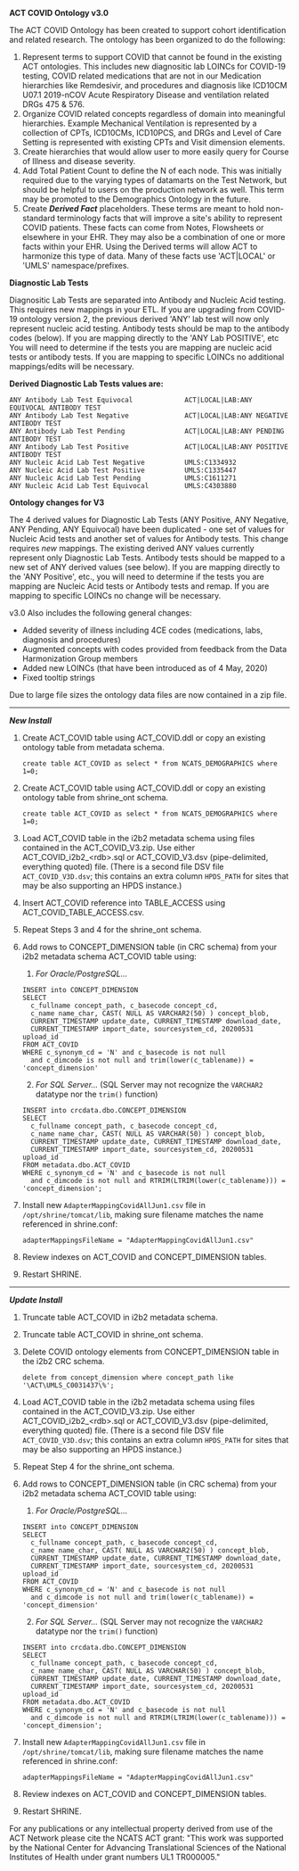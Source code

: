 
**ACT COVID Ontology v3.0**

The ACT COVID Ontology has been created to support cohort identification and related research. The ontology has been organized to do the following:
 
 1. Represent terms to support COVID that cannot be found in the existing ACT ontologies. This includes new diagnositic lab LOINCs for COVID-19 testing, COVID related medications that are not in our Medication hierarchies like Remdesivir, and procedures and diagnosis like ICD10CM U07.1 2019-nCOV Acute Respiratory Disease and ventilation related DRGs 475 & 576.  
2. Organize COVID related concepts regardless of domain into meaningful hierarchies. Example Mechanical Ventilation is represented by a collection of CPTs, ICD10CMs, ICD10PCS, and DRGs and  Level of Care Setting is represented with existing CPTs and Visit dimension elements. 
3. Create hierarchies that would allow user to more easily query for Course of Illness and disease severity. 
4. Add Total Patient Count to define the N of each node. This was initially required due to the varying types of datamarts on the Test Network, but should be helpful to users on the production network as well. This term may be promoted to the Demographics Ontology in the future.
5. Create ***Derived Fact*** placeholders. These terms are meant to hold non-standard terminology facts that will improve a site's ability to represent COVID patients. These facts can come from Notes, Flowsheets or elsewhere in your EHR. They may also be a combination of one or more facts within your EHR. Using the Derived terms will allow ACT to harmonize this type of data. Many of these facts use 'ACT|LOCAL' or 'UMLS' namespace/prefixes.

**Diagnostic Lab Tests**

Diagnositic Lab Tests are separated into Antibody and Nucleic Acid testing. This requires new mappings in your ETL. If you are upgrading from COVID-19 ontology version 2, the previous derived 'ANY' lab test will now only represent nucleic acid testing. Antibody tests should be map to the antibody codes (below). If you are mapping directly to the 'ANY Lab POSITIVE', etc You will need to determine if the tests you are mapping are nucleic acid tests or antibody tests. If you are mapping to specific LOINCs no additional mappings/edits will be necessary.

**Derived Diagnostic Lab Tests values are:**
```
ANY Antibody Lab Test Equivocal	            ACT|LOCAL|LAB:ANY EQUIVOCAL ANTIBODY TEST
ANY Antibody Lab Test Negative	            ACT|LOCAL|LAB:ANY NEGATIVE ANTIBODY TEST
ANY Antibody Lab Test Pending               ACT|LOCAL|LAB:ANY PENDING ANTIBODY TEST
ANY Antibody Lab Test Positive	            ACT|LOCAL|LAB:ANY POSITIVE ANTIBODY TEST
ANY Nucleic Acid Lab Test Negative          UMLS:C1334932
ANY Nucleic Acid Lab Test Positive          UMLS:C1335447
ANY Nucleic Acid Lab Test Pending           UMLS:C1611271
ANY Nucleic Acid Lab Test Equivocal         UMLS:C4303880
```

**Ontology changes for V3**

The 4 derived values for Diagnostic Lab Tests (ANY Positive, ANY Negative, ANY Pending, ANY Equivocal) have been duplicated - one set of values for Nucleic Acid tests and another set of values for Antibody tests. This change requires *new* mappings. The existing derived ANY values currently represent only Diagnostic Lab Tests. Antibody tests should be mapped to a new set of ANY derived values (see below). If you are mapping directly to the 'ANY Positive', etc., you will need to determine if the tests you are mapping are Nucleic Acid tests or Antibody tests and remap. If you are mapping to specific LOINCs no change will be necessary. 


v3.0 Also includes the following general changes:
- Added severity of illness including 4CE codes (medications, labs, diagnosis and procedures)
- Augmented concepts with codes provided from feedback from the Data Harmonization Group members
- Added new LOINCs (that have been introduced as of 4 May, 2020)
- Fixed tooltip strings

Due to large file sizes the ontology data files are now contained in a zip file.  

---

***New Install***

1. Create ACT_COVID table using ACT_COVID.ddl or copy an existing ontology table from metadata schema.

    ```create table ACT_COVID as select * from NCATS_DEMOGRAPHICS where 1=0;```

2. Create ACT_COVID table using ACT_COVID.ddl or copy an existing ontology table from shrine_ont schema.

    ```create table ACT_COVID as select * from NCATS_DEMOGRAPHICS where 1=0;```

3. Load ACT_COVID table in the i2b2 metadata schema using files contained in the ACT_COVID_V3.zip. Use either ACT_COVID_i2b2_&lt;rdb&gt;.sql or ACT_COVID_V3.dsv (pipe-delimited, everything quoted) file. (There is a second file DSV file `ACT_COVID_V3D.dsv`; this contains an extra column `HPDS_PATH` for sites that may be also supporting an HPDS instance.)
4. Insert ACT_COVID reference into TABLE_ACCESS using ACT_COVID_TABLE_ACCESS.csv.
5. Repeat Steps 3 and 4 for the shrine_ont schema.
6. Add rows to CONCEPT_DIMENSION table (in CRC schema) from your i2b2 metadata schema ACT_COVID table using:

    1. _For Oracle/PostgreSQL..._
    ```
    INSERT into CONCEPT_DIMENSION
    SELECT 
      c_fullname concept_path, c_basecode concept_cd, 
      c_name name_char, CAST( NULL AS VARCHAR2(50) ) concept_blob, 
      CURRENT_TIMESTAMP update_date, CURRENT_TIMESTAMP download_date, 
      CURRENT_TIMESTAMP import_date, sourcesystem_cd, 20200531 upload_id
    FROM ACT_COVID 
    WHERE c_synonym_cd = 'N' and c_basecode is not null 
      and c_dimcode is not null and trim(lower(c_tablename)) = 'concept_dimension'
    ```
    2. _For SQL Server..._ (SQL Server may not recognize the `VARCHAR2` datatype nor the `trim()` function)
    ```
    INSERT into crcdata.dbo.CONCEPT_DIMENSION
    SELECT 
      c_fullname concept_path, c_basecode concept_cd, 
      c_name name_char, CAST( NULL AS VARCHAR(50) ) concept_blob, 
      CURRENT_TIMESTAMP update_date, CURRENT_TIMESTAMP download_date, 
      CURRENT_TIMESTAMP import_date, sourcesystem_cd, 20200531 upload_id
    FROM metadata.dbo.ACT_COVID 
    WHERE c_synonym_cd = 'N' and c_basecode is not null 
      and c_dimcode is not null and RTRIM(LTRIM(lower(c_tablename))) = 'concept_dimension';
    ```

7. Install new `AdapterMappingCovidAllJun1.csv` file in `/opt/shrine/tomcat/lib`, making sure filename matches the name referenced in shrine.conf:
  
    ```adapterMappingsFileName = "AdapterMappingCovidAllJun1.csv"```

8. Review indexes on ACT_COVID and CONCEPT_DIMENSION tables.
9. Restart SHRINE.
 
---

***Update Install***

1. Truncate table ACT_COVID in i2b2 metadata schema.
2. Truncate table ACT_COVID in shrine_ont schema.
3. Delete COVID ontology elements from CONCEPT_DIMENSION table in the i2b2 CRC schema.

    ```delete from concept_dimension where concept_path like '\ACT\UMLS_C0031437\%';```

4. Load ACT_COVID table in the i2b2 metadata schema using files contained in the ACT_COVID_V3.zip. Use either ACT_COVID_i2b2_&lt;rdb&gt;.sql or ACT_COVID_V3.dsv (pipe-delimited, everything quoted) file. (There is a second file DSV file `ACT_COVID_V3D.dsv`; this contains an extra column `HPDS_PATH` for sites that may be also supporting an HPDS instance.)
5. Repeat Step 4 for the shrine_ont schema.
6. Add rows to CONCEPT_DIMENSION table (in CRC schema) from your i2b2 metadata schema ACT_COVID table using:

    1. _For Oracle/PostgreSQL..._
    ```
    INSERT into CONCEPT_DIMENSION
    SELECT 
      c_fullname concept_path, c_basecode concept_cd, 
      c_name name_char, CAST( NULL AS VARCHAR2(50) ) concept_blob, 
      CURRENT_TIMESTAMP update_date, CURRENT_TIMESTAMP download_date, 
      CURRENT_TIMESTAMP import_date, sourcesystem_cd, 20200531 upload_id
    FROM ACT_COVID 
    WHERE c_synonym_cd = 'N' and c_basecode is not null 
      and c_dimcode is not null and trim(lower(c_tablename)) = 'concept_dimension'
    ```
    2. _For SQL Server..._ (SQL Server may not recognize the `VARCHAR2` datatype nor the `trim()` function)
    ```
    INSERT into crcdata.dbo.CONCEPT_DIMENSION
    SELECT 
      c_fullname concept_path, c_basecode concept_cd, 
      c_name name_char, CAST( NULL AS VARCHAR(50) ) concept_blob, 
      CURRENT_TIMESTAMP update_date, CURRENT_TIMESTAMP download_date, 
      CURRENT_TIMESTAMP import_date, sourcesystem_cd, 20200531 upload_id
    FROM metadata.dbo.ACT_COVID 
    WHERE c_synonym_cd = 'N' and c_basecode is not null 
      and c_dimcode is not null and RTRIM(LTRIM(lower(c_tablename))) = 'concept_dimension';
    ```

7. Install new `AdapterMappingCovidAllJun1.csv` file in `/opt/shrine/tomcat/lib`, making sure filename matches the name referenced in shrine.conf:
  
    ```adapterMappingsFileName = "AdapterMappingCovidAllJun1.csv"```

8. Review indexes on ACT_COVID and CONCEPT_DIMENSION tables.
9. Restart SHRINE.


For any publications or any intellectual property derived from use of the ACT Network please cite the NCATS ACT grant: "This work was supported by the National Center for Advancing Translational Sciences of the National Institutes of Health under grant numbers UL1 TR000005."


